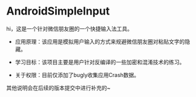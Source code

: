 # AndroidSimpleInput
hi，这是一个针对微信朋友圈的一个快捷输入法工具。

- 应用原理：该应用是模拟用户输入的方式来规避微信朋友圈对粘贴文字的隐藏。

- 学习目标：该项目主要是用户针对反编译的一些加密和混淆技术的练习。

- 关于权限：目前仅添加了bugly收集应用Crash数据。

  

其他说明会在后续的版本提交中进行补充的~

